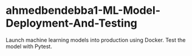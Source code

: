 # ahmedbendebba1-ML-Model-Deployment-And-Testing
Launch machine learning models into production using Docker. Test the model with Pytest.
